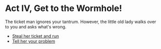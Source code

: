 # Act IV, Get to the Wormhole!

The ticket man ignores your tantrum. However, the little old lady
walks over to you and asks what's wrong.

  * [Steal her ticket and run](./2b.md)
  * [Tell her your problem](./4a.md)
